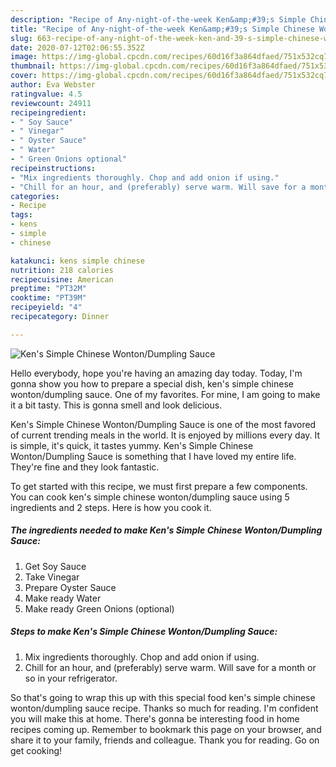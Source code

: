 ```yaml
---
description: "Recipe of Any-night-of-the-week Ken&amp;#39;s Simple Chinese Wonton/Dumpling Sauce"
title: "Recipe of Any-night-of-the-week Ken&amp;#39;s Simple Chinese Wonton/Dumpling Sauce"
slug: 663-recipe-of-any-night-of-the-week-ken-and-39-s-simple-chinese-wonton-dumpling-sauce
date: 2020-07-12T02:06:55.352Z
image: https://img-global.cpcdn.com/recipes/60d16f3a864dfaed/751x532cq70/kens-simple-chinese-wontondumpling-sauce-recipe-main-photo.jpg
thumbnail: https://img-global.cpcdn.com/recipes/60d16f3a864dfaed/751x532cq70/kens-simple-chinese-wontondumpling-sauce-recipe-main-photo.jpg
cover: https://img-global.cpcdn.com/recipes/60d16f3a864dfaed/751x532cq70/kens-simple-chinese-wontondumpling-sauce-recipe-main-photo.jpg
author: Eva Webster
ratingvalue: 4.5
reviewcount: 24911
recipeingredient:
- " Soy Sauce"
- " Vinegar"
- " Oyster Sauce"
- " Water"
- " Green Onions optional"
recipeinstructions:
- "Mix ingredients thoroughly. Chop and add onion if using."
- "Chill for an hour, and (preferably) serve warm. Will save for a month or so in your refrigerator."
categories:
- Recipe
tags:
- kens
- simple
- chinese

katakunci: kens simple chinese 
nutrition: 218 calories
recipecuisine: American
preptime: "PT32M"
cooktime: "PT39M"
recipeyield: "4"
recipecategory: Dinner

---
```



![Ken&#39;s Simple Chinese Wonton/Dumpling Sauce](https://img-global.cpcdn.com/recipes/60d16f3a864dfaed/751x532cq70/kens-simple-chinese-wontondumpling-sauce-recipe-main-photo.jpg)

Hello everybody, hope you're having an amazing day today. Today, I'm gonna show you how to prepare a special dish, ken&#39;s simple chinese wonton/dumpling sauce. One of my favorites. For mine, I am going to make it a bit tasty. This is gonna smell and look delicious.

Ken&#39;s Simple Chinese Wonton/Dumpling Sauce is one of the most favored of current trending meals in the world. It is enjoyed by millions every day. It is simple, it's quick, it tastes yummy. Ken&#39;s Simple Chinese Wonton/Dumpling Sauce is something that I have loved my entire life. They're fine and they look fantastic.




To get started with this recipe, we must first prepare a few components. You can cook ken&#39;s simple chinese wonton/dumpling sauce using 5 ingredients and 2 steps. Here is how you cook it.

<!--inarticleads1-->

##### The ingredients needed to make Ken&#39;s Simple Chinese Wonton/Dumpling Sauce:

1. Get  Soy Sauce
1. Take  Vinegar
1. Prepare  Oyster Sauce
1. Make ready  Water
1. Make ready  Green Onions (optional)




<!--inarticleads2-->

##### Steps to make Ken&#39;s Simple Chinese Wonton/Dumpling Sauce:

1. Mix ingredients thoroughly. Chop and add onion if using.
1. Chill for an hour, and (preferably) serve warm. Will save for a month or so in your refrigerator.




So that's going to wrap this up with this special food ken&#39;s simple chinese wonton/dumpling sauce recipe. Thanks so much for reading. I'm confident you will make this at home. There's gonna be interesting food in home recipes coming up. Remember to bookmark this page on your browser, and share it to your family, friends and colleague. Thank you for reading. Go on get cooking!

